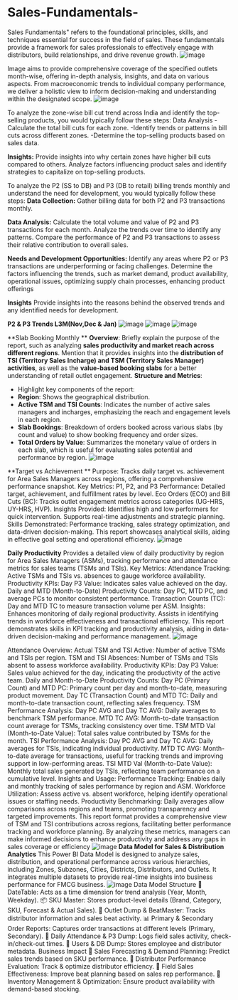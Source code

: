 # Sales-Fundamentals-
Sales Fundamentals" refers to the foundational principles, skills, and techniques essential for success in the field of sales. These fundamentals provide a framework for sales professionals to effectively engage with distributors, build relationships, and drive revenue growth.
![image](https://github.com/saideepak21/Sales-Fundamentals-/assets/126313546/290edcaf-b4c3-4603-9145-48555a835043)

Image aims to provide comprehensive coverage of the specified outlets month-wise, offering in-depth analysis, insights, and data on various aspects. 
From macroeconomic trends to individual company performance, we deliver a holistic view to inform decision-making and understanding within the designated scope.
![image](https://github.com/saideepak21/Sales-Fundamentals-/assets/126313546/c742da70-2364-4538-9890-84ad9b8234e3)

To analyze the zone-wise bill cut trend across India and identify the top-selling products, you would typically follow these steps:
Data Analysis
-Calculate the total bill cuts for each zone.
-Identify trends or patterns in bill cuts across different zones.
-Determine the top-selling products based on sales data.

**Insights:**
Provide insights into why certain zones have higher bill cuts compared to others.
Analyze factors influencing product sales and identify strategies to capitalize on top-selling products.

To analyze the P2 (SS to DB) and P3 (DB to retail) billing trends monthly and understand the need for development, you would typically follow these steps:
**Data Collection:** 
Gather billing data for both P2 and P3 transactions monthly.

**Data Analysis:**
Calculate the total volume and value of P2 and P3 transactions for each month.
Analyze the trends over time to identify any patterns.
Compare the performance of P2 and P3 transactions to assess their relative contribution to overall sales.

**Needs and Development Opportunities:**
Identify any areas where P2 or P3 transactions are underperforming or facing challenges.
Determine the factors influencing the trends, such as market demand, product availability, operational issues, optimizing supply chain processes, enhancing product offerings

**Insights**
Provide insights into the reasons behind the observed trends and any identified needs for development.

**P2 & P3 Trends L3M(Nov,Dec & Jan)**
![image](https://github.com/saideepak21/Sales-Fundamentals-/assets/126313546/120214a1-2a37-46c7-a092-18ae628653a6)
![image](https://github.com/saideepak21/Sales-Fundamentals-/assets/126313546/518c2839-fd6e-4865-ac3e-0d2e74bbb023)
![image](https://github.com/saideepak21/Sales-Fundamentals-/assets/126313546/9ef0fddf-506b-4cec-b4fb-ef3680187659)

**Slab Booking Monthly **
**Overview**: Briefly explain the purpose of the report, such as analyzing **sales productivity and market reach across different regions**. Mention that it provides insights into the **distribution of TSI (Territory Sales Incharge) and TSM (Territory Sales Manager) activities**, as well as the **value-based booking slabs** for a better understanding of retail outlet engagement.
**Structure and Metrics**: 
   - Highlight key components of the report:
   - **Region**: Shows the geographical distribution.
   - **Active TSM and TSI Counts**: Indicates the number of active sales managers and incharges, emphasizing the reach and engagement levels in each region.
   - **Slab Bookings**: Breakdown of orders booked across various slabs (by count and value) to show booking frequency and order sizes.
   - **Total Orders by Value**: Summarizes the monetary value of orders in each slab, which is useful for evaluating sales potential and performance by region.
![image](https://github.com/user-attachments/assets/72de82df-bb62-4c97-b12a-c6d8a21e00d4)

**Target vs Achievement **
Purpose: Tracks daily target vs. achievement for Area Sales Managers across regions, offering a comprehensive performance snapshot.
Key Metrics:
P1, P2, and P3 Performance: Detailed target, achievement, and fulfillment rates by level.
Eco Orders (ECO) and Bill Cuts (BC): Tracks outlet engagement metrics across categories (UG-HRS, UY-HRS, HVP).
Insights Provided:
Identifies high and low performers for quick intervention.
Supports real-time adjustments and strategic planning.
Skills Demonstrated:
Performance tracking, sales strategy optimization, and data-driven decision-making.
This report showcases analytical skills, aiding in effective goal setting and operational efficiency.
![image](https://github.com/user-attachments/assets/5872d463-b6dd-40c3-bfe2-33c741d4c248)

**Daily Productivity**
Provides a detailed view of daily productivity by region for Area Sales Managers (ASMs), tracking performance and attendance metrics for sales teams (TSMs and TSIs).
Key Metrics:
Attendance Tracking: Active TSMs and TSIs vs. absences to gauge workforce availability.
Productivity KPIs:
Day P3 Value: Indicates sales value achieved on the day.
Daily and MTD (Month-to-Date) Productivity Counts: Day PC, MTD PC, and average PCs to monitor consistent performance.
Transaction Counts (TC): Day and MTD TC to measure transaction volume per ASM.
Insights:
Enhances monitoring of daily regional productivity.
Assists in identifying trends in workforce effectiveness and transactional efficiency.
This report demonstrates skills in KPI tracking and productivity analysis, aiding in data-driven decision-making and performance management.
![image](https://github.com/user-attachments/assets/f4945604-e36a-44f8-9885-96ef473c5e4f)

Attendance Overview:
Actual TSM and TSI Active: Number of active TSMs and TSIs per region.
TSM and TSI Absences: Number of TSMs and TSIs absent to assess workforce availability.
Productivity KPIs:
Day P3 Value: Sales value achieved for the day, indicating the productivity of the active team.
Daily and Month-to-Date Productivity Counts:
Day PC (Primary Count) and MTD PC: Primary count per day and month-to-date, measuring product movement.
Day TC (Transaction Count) and MTD TC: Daily and month-to-date transaction count, reflecting sales frequency.
TSM Performance Analysis:
Day PC AVG and Day TC AVG: Daily averages to benchmark TSM performance.
MTD TC AVG: Month-to-date transaction count average for TSMs, tracking consistency over time.
TSM MTD Val (Month-to-Date Value): Total sales value contributed by TSMs for the month.
TSI Performance Analysis:
Day PC AVG and Day TC AVG: Daily averages for TSIs, indicating individual productivity.
MTD TC AVG: Month-to-date average for transactions, useful for tracking trends and improving support in low-performing areas.
TSI MTD Val (Month-to-Date Value): Monthly total sales generated by TSIs, reflecting team performance on a cumulative level.
Insights and Usage:
Performance Tracking: Enables daily and monthly tracking of sales performance by region and ASM.
Workforce Utilization: Assess active vs. absent workforce, helping identify operational issues or staffing needs.
Productivity Benchmarking: Daily averages allow comparisons across regions and teams, promoting transparency and targeted improvements.
This report format provides a comprehensive view of TSM and TSI contributions across regions, facilitating better performance tracking and workforce planning. By analyzing these metrics, managers can make informed decisions to enhance productivity and address any gaps in sales coverage or efficiency
![image](https://github.com/user-attachments/assets/ba38cbfe-947b-43d7-85c0-0c66f9b232e6)
**Data Model for Sales & Distribution Analytics**
This Power BI Data Model is designed to analyze sales, distribution, and operational performance across various hierarchies, including Zones, Subzones, Cities, Districts, Distributors, and Outlets. It integrates multiple datasets to provide real-time insights into business performance for FMCG business.
![image](https://github.com/user-attachments/assets/07f2d0cb-65f7-434e-a27d-cdba95ff2d87)
Data Model Structure
📅 DateTable: Acts as a time dimension for trend analysis (Year, Month, Weekday).
📦 SKU Master: Stores product-level details (Brand, Category, SKU, Forecast & Actual Sales).
🏪 Outlet Dump & BeatMaster: Tracks distributor information and sales beat activity.
📊 Primary & Secondary Order Reports: Captures order transactions at different levels (Primary, Secondary).
📍 Daily Attendance & P3 Dump: Logs field sales activity, check-in/check-out times.
👥 Users & DB Dump: Stores employee and distributor metadata.
Business Impact
📌 Sales Forecasting & Demand Planning: Predict sales trends based on SKU performance.
📌 Distributor Performance Evaluation: Track & optimize distributor efficiency.
📌 Field Sales Effectiveness: Improve beat planning based on sales rep performance.
📌 Inventory Management & Optimization: Ensure product availability with demand-based stocking.


